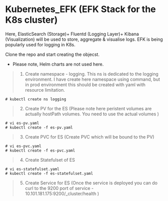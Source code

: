 # Kubernetes_EFK (EFK Stack for the K8s cluster)
Here, ElasticSearch (Storage)+ Fluentd (Logging Layer)+ Kibana (Visualization) will be used to store, aggregate & visualise logs.
EFK is being popularly used for logging in K8s. 

Clone the repo and start creating the objecst. 
* Please note, Helm charts are not used here.

> 1) Create namespace - logging. 
This ns is dedicated to the logging environment. I have create here namespace using command, but in prod environment this should be created with yaml with resource limitation.
```
# kubectl create ns logging
```
> 2) Create PV for the ES (Please note here peristent volumes are actually hostPath volumes. You need to use the actual volumes ) 
```
# vi es-pv.yaml 
# kubectl create -f es-pv.yaml 
```
> 3) Create PVC for ES (Create PVC which will be bound to the PV)
```
# vi es-pvc.yaml 
# kubectl create -f es-pvc.yaml 
```
> 4) Create Statefulset of ES   

```
# vi es-statefulset.yaml 
# kubectl create -f es-statefulset.yaml 
```
> 5) Create Service for ES (Once the service is deployed you can do curl to the 9200 port of service - 10.101.181.175:9200/_cluster/health )


